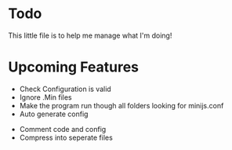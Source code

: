 # Todo

This little file is to help me manage what I'm doing!

# Upcoming Features 

+ Check Configuration is valid
+ Ignore .Min files 
+ Make the program run though all folders looking for minijs.conf
+ Auto generate config
- Comment code and config
- Compress into seperate files